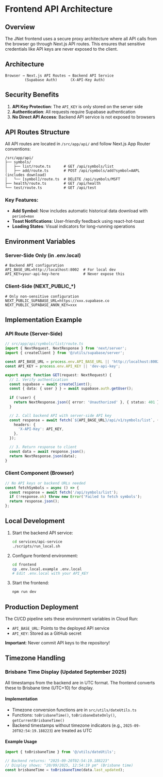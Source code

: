 # Frontend API Architecture

## Overview

The JNet frontend uses a secure proxy architecture where all API calls from the browser go through Next.js API routes. This ensures that sensitive credentials like API keys are never exposed to the client.

## Architecture

```
Browser → Next.js API Routes → Backend API Service
         (Supabase Auth)      (X-API-Key Auth)
```

## Security Benefits

1. **API Key Protection**: The `API_KEY` is only stored on the server side
2. **Authentication**: All requests require Supabase authentication
3. **No Direct API Access**: Backend API service is not exposed to browsers

## API Routes Structure

All API routes are located in `/src/app/api/` and follow Next.js App Router conventions:

```
/src/app/api/
├── symbols/
│   ├── list/route.ts      # GET /api/symbols/list
│   ├── add/route.ts       # POST /api/symbols/add?symbol=AAPL (includes download)
│   └── [symbol]/route.ts  # DELETE /api/symbols/MSFT
├── health/route.ts        # GET /api/health
└── test/route.ts          # GET /api/test
```

### Key Features:
- **Add Symbol**: Now includes automatic historical data download with `period=max`
- **Toast Notifications**: User-friendly feedback using react-hot-toast
- **Loading States**: Visual indicators for long-running operations

## Environment Variables

### Server-Side Only (in .env.local)
```env
# Backend API configuration
API_BASE_URL=http://localhost:8002  # For local dev
API_KEY=your-api-key-here           # Never expose this
```

### Client-Side (NEXT_PUBLIC_*)
```env
# Only non-sensitive configuration
NEXT_PUBLIC_SUPABASE_URL=https://xxx.supabase.co
NEXT_PUBLIC_SUPABASE_ANON_KEY=xxx
```

## Implementation Example

### API Route (Server-Side)
```typescript
// src/app/api/symbols/list/route.ts
import { NextRequest, NextResponse } from 'next/server';
import { createClient } from '@/utils/supabase/server';

const API_BASE_URL = process.env.API_BASE_URL || 'http://localhost:8002';
const API_KEY = process.env.API_KEY || 'dev-api-key';

export async function GET(request: NextRequest) {
  // 1. Verify authentication
  const supabase = await createClient();
  const { data: { user } } = await supabase.auth.getUser();
  
  if (!user) {
    return NextResponse.json({ error: 'Unauthorized' }, { status: 401 });
  }

  // 2. Call backend API with server-side API key
  const response = await fetch(`${API_BASE_URL}/api/v1/symbols/list`, {
    headers: {
      'X-API-Key': API_KEY,
    },
  });

  // 3. Return response to client
  const data = await response.json();
  return NextResponse.json(data);
}
```

### Client Component (Browser)
```typescript
// No API keys or backend URLs needed
const fetchSymbols = async () => {
  const response = await fetch('/api/symbols/list');
  if (!response.ok) throw new Error('Failed to fetch symbols');
  return response.json();
};
```

## Local Development

1. Start the backend API service:
   ```bash
   cd services/api-service
   ./scripts/run_local.sh
   ```

2. Configure frontend environment:
   ```bash
   cd frontend
   cp .env.local.example .env.local
   # Edit .env.local with your API_KEY
   ```

3. Start the frontend:
   ```bash
   npm run dev
   ```

## Production Deployment

The CI/CD pipeline sets these environment variables in Cloud Run:

- `API_BASE_URL`: Points to the deployed API service
- `API_KEY`: Stored as a GitHub secret

**Important**: Never commit API keys to the repository!

## Timezone Handling

### Brisbane Time Display (Updated September 2025)

All timestamps from the backend are in UTC format. The frontend converts these to Brisbane time (UTC+10) for display.

#### Implementation
- Timezone conversion functions are in `src/utils/dateUtils.ts`
- Functions: `toBrisbaneTime()`, `toBrisbaneDateOnly()`, `getCurrentBrisbaneTime()`
- Backend timestamps without timezone indicators (e.g., `2025-09-20T02:54:19.188223`) are treated as UTC

#### Example Usage
```typescript
import { toBrisbaneTime } from '@/utils/dateUtils';

// Backend returns: "2025-09-20T02:54:19.188223"
// Display shows: "20/09/2025, 12:54:19 pm" (Brisbane time)
const brisbaneTime = toBrisbaneTime(data.last_updated);
```